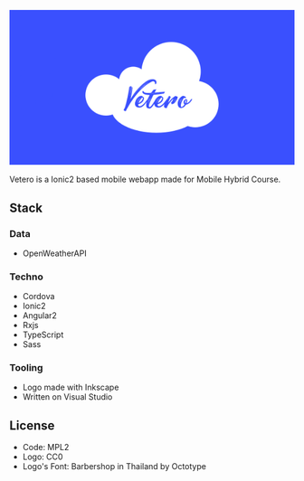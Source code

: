 ![logo](https://raw.githubusercontent.com/aloisdg/Vetero/master/Assets/vetero.png)

Vetero is a Ionic2 based mobile webapp made for Mobile Hybrid Course.

## Stack

### Data

* OpenWeatherAPI

### Techno

* Cordova
* Ionic2
* Angular2
* Rxjs
* TypeScript
* Sass

### Tooling

* Logo made with Inkscape
* Written on Visual Studio 

## License

* Code: MPL2
* Logo: CC0
* Logo's Font: Barbershop in Thailand by Octotype
